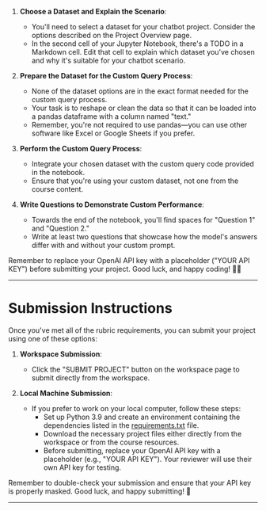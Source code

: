 
1. **Choose a Dataset and Explain the Scenario**:
   - You'll need to select a dataset for your chatbot project. Consider the options described on the Project Overview page.
   - In the second cell of your Jupyter Notebook, there's a TODO in a Markdown cell. Edit that cell to explain which dataset you've chosen and why it's suitable for your chatbot scenario.

2. **Prepare the Dataset for the Custom Query Process**:
   - None of the dataset options are in the exact format needed for the custom query process.
   - Your task is to reshape or clean the data so that it can be loaded into a pandas dataframe with a column named "text."
   - Remember, you're not required to use pandas—you can use other software like Excel or Google Sheets if you prefer.

3. **Perform the Custom Query Process**:
   - Integrate your chosen dataset with the custom query code provided in the notebook.
   - Ensure that you're using your custom dataset, not one from the course content.

4. **Write Questions to Demonstrate Custom Performance**:
   - Towards the end of the notebook, you'll find spaces for "Question 1" and "Question 2."
   - Write at least two questions that showcase how the model's answers differ with and without your custom prompt.

Remember to replace your OpenAI API key with a placeholder ("YOUR API KEY") before submitting your project. Good luck, and happy coding! 🤖🚀

---

# Submission Instructions

Once you've met all of the rubric requirements, you can submit your project using one of these options:

1. **Workspace Submission**:
   - Click the "SUBMIT PROJECT" button on the workspace page to submit directly from the workspace.

2. **Local Machine Submission**:
   - If you prefer to work on your local computer, follow these steps:
     - Set up Python 3.9 and create an environment containing the dependencies listed in the [requirements.txt](https://example-link-to-requirements.txt) file.
     - Download the necessary project files either directly from the workspace or from the course resources.
     - Before submitting, replace your OpenAI API key with a placeholder (e.g., "YOUR API KEY"). Your reviewer will use their own API key for testing.

Remember to double-check your submission and ensure that your API key is properly masked. Good luck, and happy submitting! 🚀

---
